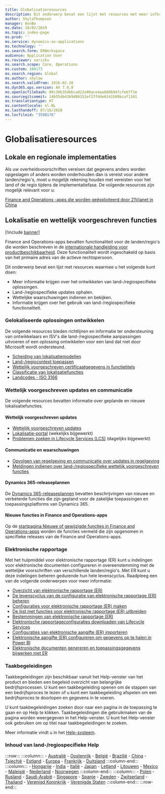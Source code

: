 ```yaml
---
title: Globalisatieresources
description: Dit onderwerp bevat een lijst met resources met meer informatie over land- en regiospecifieke functies en aanbiedingen.
author: ShylaThompson
manager: AnnBe
ms.date: 10/02/2019
ms.topic: index-page
ms.prod: ''
ms.service: dynamics-ax-applications
ms.technology: ''
ms.search.form: ERWorkspace
audience: Application User
ms.reviewer: sericks
ms.search.scope: Core, Operations
ms.custom: 104173
ms.search.region: Global
ms.author: shylaw
ms.search.validFrom: 2016-02-28
ms.dyn365.ops.version: AX 7.0.0
ms.openlocfilehash: 89c38b354bbca022e80ace4aa8d0b947cfe67f3e
ms.sourcegitcommit: 14b554b43b9d86152ef27fdde6141589bcaf1161
ms.translationtype: HT
ms.contentlocale: nl-NL
ms.lasthandoff: 07/16/2020
ms.locfileid: "3598176"
---
```

# <a name="globalization-resources"></a>Globalisatieresources

## <a name="local-and-regional-deployments"></a>Lokale en regionale implementaties
Als uw overheidsvoorschriften vereisen dat gegevens anders worden opgeslagen of anders worden onderhouden dan is vereist voor andere landen/regio's, moet u mogelijk rekening houden met vereisten voor het land of de regio tijdens de implementatiefase. De volgende resources zijn mogelijk relevant voor u:

[Finance and Operations -apps die worden geëxploiteerd door 21Vianet in China](https://docs.microsoft.com/dynamics365/unified-operations/dev-itpro/deployment/china-local-deployment)

## <a name="localization-and-regulatory-features"></a>Lokalisatie en wettelijk voorgeschreven functies

[!include [banner](../includes/banner.md)]

Finance and Operations-apps bevatten functionaliteit voor de landen/regio's die worden beschreven in de [internationale handleiding voor productbeschikbaarheid](https://aka.ms/dynamics_365_international_availability_deck). Deze functionaliteit wordt ingeschakeld op basis van het primaire adres van de actieve rechtspersoon. 

Dit onderwerp bevat een lijst met resources waarmee u het volgende kunt doen: 
- Meer informatie krijgen over het ontwikkelen van land-/regiospecifieke oplossingen.
- Land-/regiospecifieke updates ophalen.
- Wettelijke waarschuwingen indienen en bekijken.
- Informatie krijgen over het gebruik van land-/regiospecifieke functionaliteit.

### <a name="developing-localized-solutions"></a>Gelokaliseerde oplossingen ontwikkelen
De volgende resources bieden richtlijnen en informatie ter ondersteuning van ontwikkelaars en ISV's die land-/regiospecifieke aanpassingen uitvoeren of een oplossing ontwikkelen voor een land dat niet door Microsoft wordt ondersteund.
-   [Scheiding van lokalisatiemodellen](separate-localization-models.md)
-   [Land-/regiocontext toepassen](apply-country-context.md)
-   [Wettelijk voorgeschreven certificaatgegevens in functietitels](regulatory-certifications.md)
-   [Classificatie van lokalisatiefuncties](classify-localization-features.md)
-   [Landcodes - ISO 3166](https://www.iso.org/iso-3166-country-codes.html)

### <a name="regulatory-updates-and-communication"></a>Wettelijk voorgeschreven updates en communicatie
De volgende resources bevatten informatie over geplande en nieuwe lokalisatiefuncties. 

#### <a name="regulatory-updates"></a>Wettelijk voorgeschreven updates
-   [Wettelijk voorgeschreven updates](../../../finance/localizations/regulatory-updates.md)
-   [Lokalisatie-portal](https://mbs.microsoft.com/customersource/northamerica/ax/support/support-news/GFMLocalizationPortalMC) (wekelijks bijgewerkt)
-   [Problemen zoeken in Lifecycle Services (LCS)](../lifecycle-services/issue-search-lcs.md) (dagelijks bijgewerkt)

#### <a name="communication-and-alerts"></a>Communicatie en waarschuwingen
-   [Opvolgen van regelgeving en communicatie over updates in regelgeving](regulatory-watch-communication.md)
-   [Meldingen indienen over land-/regiospecifieke wettelijk voorgeschreven functies](submit-localization-alerts.md)

#### <a name="dynamics-365-release-plans"></a>Dynamics 365-releaseplannen
De [Dynamics 365-releaseplannen](https://docs.microsoft.com/business-applications-release-notes/) bevatten beschrijvingen van nieuwe en verbeterde functies die zijn gepland voor de zakelijke toepassingen en toepassingsplatforms van Dynamics 365. 

#### <a name="finance-and-operations-apps-whats-new"></a>Nieuwe functies in Finance and Operations-apps
Op de [startpagina Nieuwe of gewijzigde functies in Finance and Operations-apps](../../fin-ops/get-started/whats-new-changed.md) worden de functies vermeld die zijn opgenomen in specifieke releases van de Finance and Operations-apps.

### <a name="electronic-reporting"></a>Elektronische rapportage
Met het hulpmiddel voor elektronische rapportage (ER) kunt u indelingen voor elektronische documenten configureren in overeenstemming met de wettelijke voorschriften van verschillende landen/regio's. Met ER kunt u deze indelingen beheren gedurende hun hele levenscyclus. Raadpleeg een van de volgende onderwerpen voor meer informatie:
-   [Overzicht van elektronische rapportage (ER)](../analytics/general-electronic-reporting.md)
-   [De levenscyclus van de configuratie van elektronische rapportage (ER) beheren](../analytics/general-electronic-reporting-manage-configuration-lifecycle.md)
-   [Configuraties voor elektronische rapportage (ER) maken](../analytics/electronic-reporting-configuration.md)
-   [De lijst met functies voor elektronische rapportage (ER) uitbreiden](../analytics/general-electronic-reporting-formulas-list-extension.md)
-   [Bestemmingen van elektronische rapportage (ER)](../analytics/electronic-reporting-destinations.md)
-   [Elektronische rapportageconfiguraties downloaden van Lifecycle Services](../analytics/download-electronic-reporting-configuration-lcs.md)
-   [Configuraties van elektronische aangifte (ER) importeren](../analytics/electronic-reporting-import-ger-configurations.md)
-   [Elektronische aangifte (ER) configureren om gegevens op te halen in Power BI](../analytics/general-electronic-reporting-report-configuration-get-data-powerbi.md)
-   [Elektronische documenten genereren en toepassingsgegevens bijwerken met ER](../analytics/generate-electronic-documents-update-application-data.md)

### <a name="task-guides"></a>Taakbegeleidingen
Taakbegeleidingen zijn beschikbaar vanuit het Help-venster van het product en bieden een begeleid overzicht van belangrijke bedrijfsprocessen. U kunt een taakbegeleiding openen om de stappen van een bedrijfsproces te lezen of u kunt een taakbegeleiding afspelen om een bedrijfsproces te doorlopen en gegevens in te voeren.

U kunt taakbegeleidingen zoeken door naar een pagina in de toepassing te gaan en op Help te klikken. Taakbegeleidingen die gebruikmaken van de pagina worden weergegeven in het Help-venster. U kunt het Help-venster ook gebruiken om op titel naar taakbegeleidingen te zoeken.

Meer informatie vindt u in het [Help-systeem](../../fin-ops/get-started/help-overview.md#task-guides).


### <a name="countryregion-specific-help-content"></a>Inhoud van land-/regiospecifieke Help
:::row:::
    :::column:::
        - [Australië](../../../finance/localizations/australia.md)
        - [Oostenrijk](../../../finance/localizations/austria.md)
        - [België](../../../finance/localizations/belgium.md)
        - [Brazilië](../../../finance/localizations/brazil.md)
        - [China](../../../finance/localizations/china.md)
        - [Tsjechië](../../../finance/localizations/czech-republic.md)
        - [Estland](../../../finance/localizations/estonia.md)
        - [Europa](../../../finance/localizations/europe.md)
        - [Frankrijk](../../../finance/localizations/france.md)
        - [Duitsland](../../../finance/localizations/germany.md)
    :::column-end:::
    :::column:::
        - [Hongarije](../../../finance/localizations/hungary.md)
        - [India](../../../finance/localizations/india.md)
        - [Italië](../../../finance/localizations/italy.md)
        - [Japan](../../../finance/localizations/japan.md)
        - [Letland](../../../finance/localizations/latvia.md)
        - [Litouwen](../../../finance/localizations/lithuania.md)
        - [Mexico](../../../finance/localizations/mexico.md)
        - [Maleisië](../../../finance/localizations/malaysia.md)
        - [Nederland](../../../finance/localizations/netherlands.md)
        - [Noorwegen](../../../finance/localizations/norway.md)
    :::column-end:::
    :::column:::
        - [Polen](../../../finance/localizations/poland.md)
        - [Rusland](../../../finance/localizations/russia.md)
        - [Saudi-Arabië](../../../finance/localizations/saudi-arabia.md)
        - [Singapore](../../../finance/localizations/singapore.md)
        - [Spanje](../../../finance/localizations/spain.md)
        - [Zweden](../../../finance/localizations/sweden.md)
        - [Zwitserland](../../../finance/localizations/switzerland.md)
        - [Thailand](../../../finance/localizations/thailand.md)
        - [Verenigd Koninkrijk](../../../finance/localizations/united-kingdom.md)
        - [Verenigde Staten](../../../finance/localizations/united-states.md)
    :::column-end:::
:::row-end:::







